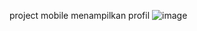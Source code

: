 project mobile menampilkan profil 
![image](https://github.com/asterracea/DiceRoller/assets/125619547/5c2481dc-06c7-4ab2-bba5-d1231ae7debd)
